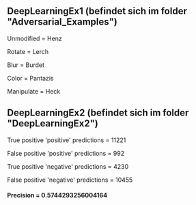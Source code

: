 ## DeepLearningEx1 (befindet sich im folder "Adversarial_Examples")

Unmodified = Henz

Rotate = Lerch

Blur = Burdet

Color = Pantazis

Manipulate = Heck

## DeepLearningEx2 (befindet sich im folder "DeepLearningEx2")
True positive 'positive' predictions = 11221

False positive 'positive' predictions = 992

True positive 'negative' predictions = 4230

False positive 'negative' predictions = 10455

#### Precision = 0.5744293256004164
